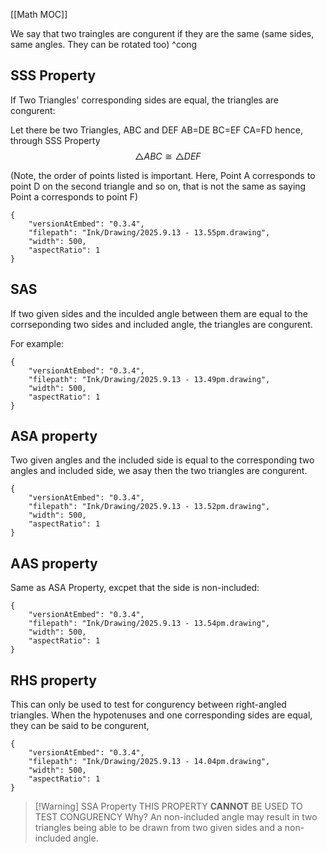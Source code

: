 [[Math MOC]]

We say that two traingles are congurent if they are the same (same sides, same angles. They can be rotated too) ^cong

## SSS Property

If Two Triangles' corresponding sides are equal, the triangles are congurent:

Let there be two Triangles, ABC and DEF
AB=DE
BC=EF
CA=FD
hence, through SSS Property
$$
\triangle ABC \cong \triangle DEF
$$

(Note, the order of points listed is important. Here, Point A corresponds to point D on the second triangle and so on, that is not the same as saying Point a corresponds to point F)


```handdrawn-ink
{
	"versionAtEmbed": "0.3.4",
	"filepath": "Ink/Drawing/2025.9.13 - 13.55pm.drawing",
	"width": 500,
	"aspectRatio": 1
}
```

## SAS

If two given sides and the inculded angle between them are equal to the corrseponding two sides and included angle, the triangles are congurent.


For example:


```handdrawn-ink
{
	"versionAtEmbed": "0.3.4",
	"filepath": "Ink/Drawing/2025.9.13 - 13.49pm.drawing",
	"width": 500,
	"aspectRatio": 1
}
```

## ASA property

Two given angles and the included side is equal to the corresponding two angles and included side, we asay then the two triangles are congurent.

```handdrawn-ink
{
	"versionAtEmbed": "0.3.4",
	"filepath": "Ink/Drawing/2025.9.13 - 13.52pm.drawing",
	"width": 500,
	"aspectRatio": 1
}
```

## AAS property

Same as ASA Property, excpet that the side is non-included:


```handdrawn-ink
{
	"versionAtEmbed": "0.3.4",
	"filepath": "Ink/Drawing/2025.9.13 - 13.54pm.drawing",
	"width": 500,
	"aspectRatio": 1
}
```

## RHS property

This can only be used to test for congurency between right-angled triangles.
When the hypotenuses and one corresponding sides are equal, they can be said to be congurent,


```handdrawn-ink
{
	"versionAtEmbed": "0.3.4",
	"filepath": "Ink/Drawing/2025.9.13 - 14.04pm.drawing",
	"width": 500,
	"aspectRatio": 1
}
```
> [!Warning] SSA Property
> THIS PROPERTY **CANNOT** BE USED TO TEST CONGURENCY
> Why?
> An non-included angle may result in two triangles being able to be drawn from two given sides and a non-included angle.


